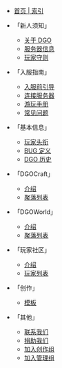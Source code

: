 <!-- _sidebar -->

  - [首页 | 索引](index)

- 「新人须知」
  - [关于 DGO](notice/about)
  - [服务器信息](notice/server)
  - [玩家守则](notice/rules)

- 「入服指南」
  - [入服前引导](guide/join.md)
  - [连接服务器](guide/link)
  - [游玩手册](guide/play)
  - [常见问题](guide/question)

- 「基本信息」
  - [玩家头衔](information/playerTitle)
  - [BUG 定义](information/bugDefinition)
  - [DGO 历史](information/DGOHistory) 

- 「DGOCraft」
  - [介绍](DGOCraft/3th)
  - [聚落列表](DGOCraft/list)

- 「DGOWorld」
  - [介绍](DGOWorld/2th)
  - [聚落列表](DGOWorld/list)

- 「玩家社区」
  - [介绍](players/introduce)
  - [玩家列表](players/list)

- 「创作」
  - [模板](creation/template)

- 「其他」
  - [联系我们](other/contact)
  - [捐助我们](other/donate)
  - [加入创作组](other/joinCreation)
  - [加入管理组](other/joinManagement)
